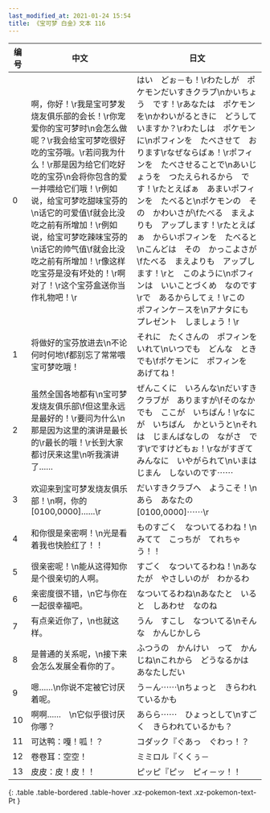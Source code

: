 ```yaml
---
last_modified_at: 2021-01-24 15:54
title: 《宝可梦 白金》文本 116
---
```

| 编号 | 中文 | 日文 |
| ---- | ---- | ---- |
| 0 | 啊，你好！\r我是宝可梦发烧友俱乐部的会长！\r你宠爱你的宝可梦时\n会怎么做呢？\r我会给宝可梦吃很好吃的宝芬哦。\r若问我为什么！\r那是因为给它们吃好吃的宝芬\n会将你包含的爱一并喂给它们哦！\r例如说，给宝可梦吃甜味宝芬的\n话它的可爱值\f就会比没吃之前有所增加！\r例如说，给宝可梦吃辣味宝芬的\n话它的帅气值\f就会比没吃之前有所增加！\r像这样吃宝芬是没有坏处的！\r啊对了！\r这个宝芬盒送你当作礼物吧！\r | はい　どぉ－も！\rわたしが　ポケモンだいすきクラブ\nかいちょう　です！\rあなたは　ポケモンを\nかわいがるときに　どうしていますか？\rわたしは　ポケモンに\nポフィンを　たべさせて　おります\rなぜならばぁ！\rポフィンを　たべさせることで\nあいじょうを　つたえられるから　です！\rたとえばぁ　あまいポフィンを　たべると\nポケモンの　その　かわいさが\fたべる　まえよりも　アップします！\rたとえばぁ　からいポフィンを　たべると\nこんどは　その　かっこよさが\fたべる　まえよりも　アップします！\rと　このように\nポフィンは　いいことづくめ　なのです\rで　あるからしてぇ！\rこの　ポフィンケ－スを\nアナタにも　プレゼント　しましょう！\r |
| 1 | 将做好的宝芬放进去\n不论何时何地\f都别忘了常常喂宝可梦吃哦！ | それに　たくさんの　ポフィンをいれて\nいつでも　どんな　ときでも\fポケモンに　ポフィンを　あげてね！ |
| 2 | 虽然全国各地都有\n宝可梦发烧友俱乐部\f但这里永远是最好的！\r要问为什么\n那是因为这里的演讲是最长的\r最长的哦！\r长到大家都讨厌来这里\n听我演讲了…… | ぜんこくに　いろんな\nだいすきクラブが　ありますが\fそのなかでも　ここが　いちばん！\rなにが　いちばん　かというと\nそれは　じまんばなしの　ながさ　です\rですけどもぉ！\rながすぎて　みんなに　いやがられて\nいまは　じまん　しないのです⋯⋯ |
| 3 | 欢迎来到宝可梦发烧友俱乐部！\n啊，你的[0100,0000]……\r | だいすきクラブへ　ようこそ！\nあら　あなたの　[0100,0000]⋯⋯\r |
| 4 | 和你很是亲密啊！\n光是看着我也快脸红了！！ | ものすごく　なついてるわね！\nみてて　こっちが　てれちゃう！！ |
| 5 | 很亲密呢！\n能从这得知你是个很亲切的人啊。 | すごく　なついてるわね！\nあなたが　やさしいのが　わかるわ |
| 6 | 亲密度很不错，\n它与你在一起很幸福吧。 | なついてるわね\nあなたと　いると　しあわせ　なのね |
| 7 | 有点亲近你了，\n也就这样。 | うん　すこし　なついてる\nそんな　かんじかしら |
| 8 | 是普通的关系呢，\n接下来会怎么发展全看你的了。 | ふつうの　かんけい　って　かんじね\nこれから　どうなるかは　あなたしだい |
| 9 | 嗯……\n你说不定被它讨厌着呢。 | う－ん⋯⋯\nちょっと　きらわれているかも |
| 10 | 啊啊……　\n它似乎很讨厌你哪？ | あらら⋯⋯　ひょっとして\nすごく　きらわれているかも？ |
| 11 | 可达鸭：嘎！呱！？ | コダック『ぐあっ　ぐわっ！？ |
| 12 | 卷卷耳：空空！ | ミミロル『くくぅ－ |
| 13 | 皮皮：皮！皮！！ | ピッピ『ピッ　ピィ－ッ！！ |
{: .table .table-bordered .table-hover .xz-pokemon-text .xz-pokemon-text-Pt }